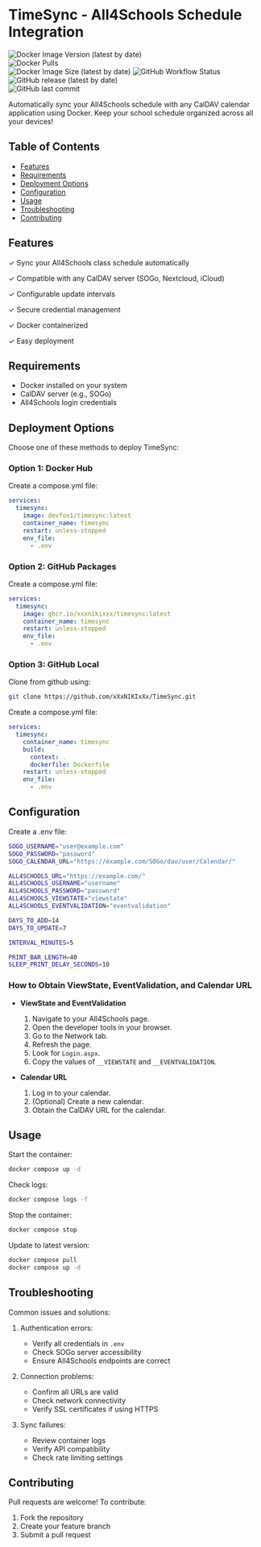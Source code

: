# TimeSync - All4Schools Schedule Integration

![Docker Image Version (latest by date)](https://img.shields.io/docker/v/devfox1/timesync?sort=date)  
![Docker Pulls](https://img.shields.io/docker/pulls/devfox1/timesync)  
![Docker Image Size (latest by date)](https://img.shields.io/docker/image-size/devfox1/timesync?sort=date)
![GitHub Workflow Status](https://img.shields.io/github/actions/workflow/status/xXxNIKIxXx/TimeSync/docker-image.yml)
![GitHub release (latest by date)](https://img.shields.io/github/v/release/xXxNIKIxXx/TimeSync)  
![GitHub last commit](https://img.shields.io/github/last-commit/xXxNIKIxXx/TimeSync)

Automatically sync your All4Schools schedule with any CalDAV calendar application using Docker. Keep your school schedule organized across all your devices!

## Table of Contents

- [Features](#features)
- [Requirements](#requirements)
- [Deployment Options](#deployment-options)
- [Configuration](#configuration)
- [Usage](#usage)
- [Troubleshooting](#troubleshooting)
- [Contributing](#contributing)

## Features

✓ Sync your All4Schools class schedule automatically

✓ Compatible with any CalDAV server (SOGo, Nextcloud, iCloud)

✓ Configurable update intervals

✓ Secure credential management

✓ Docker containerized

✓ Easy deployment

## Requirements

- Docker installed on your system
- CalDAV server (e.g., SOGo)
- All4Schools login credentials

## Deployment Options

Choose one of these methods to deploy TimeSync:

### Option 1: Docker Hub

Create a compose.yml file:

```yaml
services:
  timesync:
    image: devfox1/timesync:latest
    container_name: timesync
    restart: unless-stopped
    env_file:
      - .env
```

### Option 2: GitHub Packages

Create a compose.yml file:

```yaml
services:
  timesync:
    image: ghcr.io/xxxnikixxx/timesync:latest
    container_name: timesync
    restart: unless-stopped
    env_file:
      - .env
```

### Option 3: GitHub Local

Clone from github using:

```bash
git clone https://github.com/xXxNIKIxXx/TimeSync.git
```

Create a compose.yml file:

```yaml
services:
  timesync:
    container_name: timesync
    build:
      context: .
      dockerfile: Dockerfile
    restart: unless-stopped
    env_file:
      - .env
```

## Configuration

Create a .env file:

```bash
SOGO_USERNAME="user@example.com"
SOGO_PASSWORD="password"
SOGO_CALENDAR_URL="https://example.com/SOGo/dav/user/Calendar/"

ALL4SCHOOLS_URL="https://example.com/"
ALL4SCHOOLS_USERNAME="username"
ALL4SCHOOLS_PASSWORD="password"
ALL4SCHOOLS_VIEWSTATE="viewstate"
ALL4SCHOOLS_EVENTVALIDATION="eventvalidation"

DAYS_TO_ADD=14
DAYS_TO_UPDATE=7

INTERVAL_MINUTES=5

PRINT_BAR_LENGTH=40
SLEEP_PRINT_DELAY_SECONDS=10
```

### How to Obtain ViewState, EventValidation, and Calendar URL

- **ViewState and EventValidation**
  1. Navigate to your All4Schools page.
  2. Open the developer tools in your browser.
  3. Go to the Network tab.
  4. Refresh the page.
  5. Look for `Login.aspx`.
  6. Copy the values of `__VIEWSTATE` and `__EVENTVALIDATION`.

- **Calendar URL**
  1. Log in to your calendar.
  2. (Optional) Create a new calendar.
  3. Obtain the CalDAV URL for the calendar.

## Usage

Start the container:

```bash
docker compose up -d
```

Check logs:

```bash
docker compose logs -f
```

Stop the container:

```bash
docker compose stop
```

Update to latest version:

```bash
docker compose pull
docker compose up -d
```

## Troubleshooting

Common issues and solutions:

1. Authentication errors:
   - Verify all credentials in `.env`
   - Check SOGo server accessibility
   - Ensure All4Schools endpoints are correct

2. Connection problems:
   - Confirm all URLs are valid
   - Check network connectivity
   - Verify SSL certificates if using HTTPS

3. Sync failures:
   - Review container logs
   - Verify API compatibility
   - Check rate limiting settings

## Contributing

Pull requests are welcome! To contribute:
1. Fork the repository
2. Create your feature branch
3. Submit a pull request
